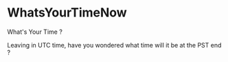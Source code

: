 WhatsYourTimeNow
================

What's Your Time ?


Leaving in UTC time, have you wondered what time will it be at the PST end ?